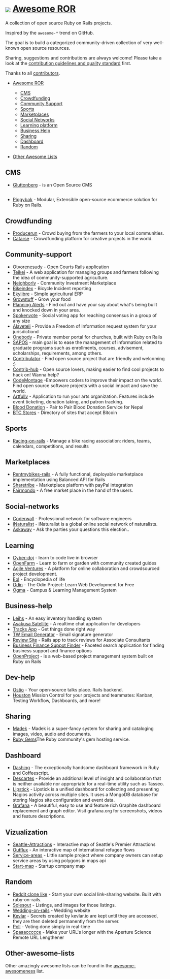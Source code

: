 # <img src="http://rubyonrails.org/images/rails.png" align="absmiddle"/> <a href="#">Awesome ROR</a>

A collection of open source Ruby on Rails projects.

Inspired by the `awesome-*` trend on GitHub.

The goal is to build a categorized community-driven collection of very well-known open source resources.

Sharing, suggestions and contributions are always welcome! Please take a look at the [contribution guidelines and quality standard](https://github.com/itmilos/awesome-open-ror/blob/master/CONTRIBUTING.md) first.

Thanks to all [contributors](https://github.com/itmilos/awesome-open-ror/graphs/contributors).

* [Awesome ROR](#awesome-ror)
  * [CMS](#cms)
  * [Crowdfunding](#crowdfunding)
  * [Community Support](#community-support)
  * [Sports](#sports)
  * [Marketplaces](#marketplaces)
  * [Social Networks](#social-networks)
  * [Learning platform](#learning)
  * [Business Help](#business-help)
  * [Sharing](#sharing)
  * [Dashboard](#dashboard)
  * [Random](#random)

* [Other Awesome Lists](#other-awesome-lists)

## CMS

* [Gluttonberg](https://github.com/Gluttonberg/core) - is an Open Source CMS

## 

* [Piggybak](https://github.com/piggybak/piggybak) - Modular, Extensible open-source ecommerce solution for Ruby on Rails. 

## Crowdfunding 

* [Producerun](https://github.com/producerun/producerun) - Crowd buying from the farmers to your local communities.
* [Catarse](https://github.com/catarse/catarse) - Crowdfunding platform for creative projects in the world.

## Community-support 

* [Otvorenesudy](https://github.com/otvorenesudy/otvorenesudy) - Open Courts Rails application
* [Teikei](https://github.com/teikei/teikei) - A web application for managing groups and farmers following the idea of community-supported agriculture.
* [Neighborly](https://github.com/neighborly/) - Community Investment Marketplace 
* [Bikeindex](https://github.com/bikeindex/bike_index) - Bicycle Incident reporting
* [Ekylibre](https://github.com/ekylibre/ekylibre) - Simple agricultural ERP 
* [Growstuff](https://github.com/Growstuff/growstuff) - Grow your food
* [Planning Alerts](https://github.com/openaustralia/planningalerts-app) - Find out and have your say about what's being built and knocked down in your area.
* [Spokenvote](https://github.com/Spokenvote/spokenvote) - Social voting app for reaching consensus in a group of any size
* [Alaveteli](https://github.com/mysociety/alaveteli) - Provide a Freedom of Information request system for your jurisdictiond
* [Onebody](https://github.com/churchio/onebody) - Private member portal for churches, built with Ruby on Rails 
* [SAPOS](https://github.com/gems-uff/sapos) - main goal is to ease the management of information related to graduate programs such as enrollments, courses, advisement, scholarships, requirements, among others.
* [Contribulator](https://github.com/andrew/contribulator) - Find open source project that are friendly and welcoming :)
* [Contrib-hub](https://github.com/orendon/contrib-hub) - Open source lovers, making easier to find cool projects to hack on! Wanna help?
* [CodeMontage](https://github.com/CodeMontageHQ/codemontage) -Empowers coders to improve their impact on the world. Find open source software projects with a social impact and save the world.
* [Artfully](https://github.com/fracturedatlas/artfully_app) - Application to run your arts organization. Features include event ticketing, donation taking, and patron tracking. 
* [Blood Donation](https://github.com/OpenSourceForNepal/BloodDonation) - Pair to Pair Blood Donation Service for Nepal
* [BTC Stores](https://github.com/paladini/btc-stores) -  Directory of sites that accept Bitcoin

## Sports 

* [Racing-on-rails](https://github.com/scottwillson/racing_on_rails) - Manage a bike racing association: riders, teams, calendars, competitions, and results

## Marketplaces

* [Rentmybikes-rails](https://github.com/balanced/rentmybikes-rails) - A fully functional, deployable marketplace implementation using Balanced API for Rails
* [Sharetribe](https://www.sharetribe.com) - Marketplace platform with payPal integration
* [Fairmondo](https://github.com/fairmondo/fairmondo) - A free market place in the hand of the users. 


## Social-networks

* [Coderwall](https://coderwall.com/) - Professional network for software engineers 
* [iNaturalist](https://github.com/inaturalist/inaturalist) - iNaturalist is a global online social network of naturalists.
* [Askaway](https://github.com/askaway/askaway) - Ask the parties your questions this election.. 

## Learning

* [Cyber-doj](http://cyber-dojo.org/) - learn to code live in browser
* [OpenFarm](https://github.com/openfarmcc/OpenFarm) - Learn to farm or garden with community created guides
* [Agile Ventures](https://github.com/AgileVentures/WebsiteOne) - A platform for online collaboration and crowdsourced project development.
* [Eol](https://github.com/EOL/eol) - Encyclopedia of life
* [Odin](https://github.com/EOL/eol) - The Odin Project: Learn Web Development for Free
* [Ogma](https://github.com/maxcobmara/ogma) - Campus & Learning Management System


## Business-help

* [Leihs](https://github.com/zhdk/leihs) - An easy inventory handling system 
* [Asakusa Satellite](http://www.codefirst.org/AsakusaSatellite) - A realtime chat application for developers 
* [Tracks App](https://github.com/TracksApp/tracksapp.github.com) - Get things done right way
* [TW Email Generator](https://github.com/andrewshawcare/thoughtworks-email-signature-generator) - Email signature generator
* [Review Site](https://github.com/ReviewSite/ReviewSite) - Rails app to track reviews for Associate Consultants
* [Business Finance Suppot Finder](https://www.gov.uk/business-finance-support-finder) - Faceted search application for finding business support and finance options
* [OpenProject](https://www.openproject.org) - is a web-based project management system built on Ruby on Rails 

## Dev-help 

* [Ostio](https://github.com/paulmillr/ostio-api) - Your open-source talks place. Rails backend. 
* [Houston](https://github.com/houstonmc/houston) Mission Control for your projects and teammates: Kanban, Testing Workflow, Dashboards, and more!

## Sharing 

* [Madek](https://github.com/zhdk/madek) - Madek is a super-fancy system for sharing and cataloging images, video, audio and documents.
* [Ruby Gems](https://rubygems.org)The Ruby community's gem hosting service. 

## Dashboard 

* [Dashing](http://shopify.github.com/dashing/) - The exceptionally handsome dashboard framework in Ruby and Coffeescript. 
* [Descartes](https://github.com/obfuscurity/descartes) - Provide an additional level of insight and collaboration that is neither available nor appropriate for a real-time utility such as Tasseo.
* [Lipstick](https://github.com/obfuscurity/lipstick) -  Lipstick is a unified dashboard for collecting and presenting Nagios activity across multiple sites. It uses a MongoDB database for storing Nagios site configuration and event data.
* [Grafana](https://github.com/obfuscurity/grafana) - A beautiful, easy to use and feature rich Graphite dashboard replacement and graph editor. Visit grafana.org for screenshots, videos and feature descriptions.

## Vizualization 

* [Seattle-Attractions](https://github.com/Seattle-Attractions/map) - Interactive map of Seattle's Premier Attractions
* [Outflux](http://outflux.herokuapp.com/) - An interactive map of international refugee flows 
* [Service-areas](https://github.com/ivancrneto/service-areas) - Little sample project where company owners can setup service areas by using polygons in maps api
* [Start-map](https://start-map.herokuapp.com) - Startup company map 

## Random 

* [Reddit clone like](http://blairanderson.github.io/rails-hackernews-reddit-producthunt-clone) - Start your own social link-sharing website. Built with ruby-on-rails.
* [Solesout](http://www.solesout.com) - Listings, and images for those listings. 
* [Wedding-on-rails](https://github.com/adambutler/wedding-on-rails) - Wedding website  
* [Kevlar](https://github.com/adambutler/kevlar) - Secrets created by kevlar.io are kept until they are accessed, they are then deleted permanently from the server. 
* [Poll](https://github.com/adambutler/poll) - Voting done simply in real-time 
* [Spaaaccccce](https://github.com/adambutler/spaaaccccce) - Make your URL's longer with the Aperture Science Remote URL Lengthener

 

## Other-awesome-lists 

Other amazingly awesome lists can be found in the [awesome-awesomeness](https://github.com/bayandin/awesome-awesomeness) list.
